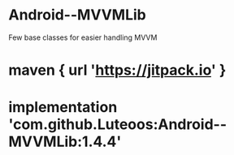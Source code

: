 # Android--MVVMLib
Few base classes for easier handling MVVM

# maven { url 'https://jitpack.io' }
# implementation 'com.github.Luteoos:Android--MVVMLib:1.4.4'
